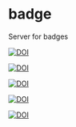 # badge
Server for badges

[![DOI](https://img.shields.io/endpoint?url=https://badge.archiveforge.org/chemistry/v0.1/sample.json)](./sample)

[![DOI](https://img.shields.io/endpoint?url=https://badge.archiveforge.org/chemistry/v0.1/compound.json)](./compound) 

[![DOI](https://img.shields.io/endpoint?url=https://badge.archiveforge.org/chemistry/v0.1/operationReaction.json)](./operation/reaction)

[![DOI](https://img.shields.io/endpoint?url=https://badge.archiveforge.org/chemistry/v0.1/analysisNMRspectra.json)](./analysis/NMR) 

[![DOI](https://img.shields.io/endpoint?url=https://badge.archiveforge.org/chemistry/v0.1/analysisNMRdata.json)](./analysis/NMR) 
